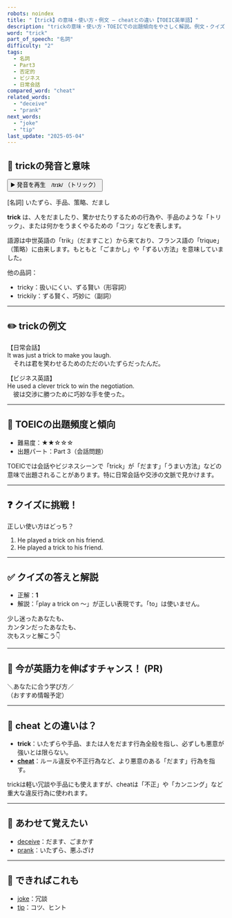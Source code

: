 ```yaml
---
robots: noindex
title: "【trick】の意味・使い方・例文 ― cheatとの違い【TOEIC英単語】"
description: "trickの意味・使い方・TOEICでの出題傾向をやさしく解説。例文・クイズ付きでcheatとの違いもわかりやすく学べます。"
word: "trick"
part_of_speech: "名詞"
difficulty: "2"
tags:
  - 名詞
  - Part3
  - 否定的
  - ビジネス
  - 日常会話
compared_word: "cheat"
related_words:
  - "deceive"
  - "prank"
next_words:
  - "joke"
  - "tip"
last_update: "2025-05-04"
---
```


## 🔰 trickの発音と意味

<button class="play-audio" onclick="playTTS('trick')">
  <span class="play-audio-main">
    ▶️ 発音を再生　/trɪk/
  </span>
  <span class="play-audio-sub">
    （トリック）
  </span>
</button>

[名詞] いたずら、手品、策略、だまし

**trick** は、人をだましたり、驚かせたりするための行為や、手品のような「トリック」、または何かをうまくやるための「コツ」などを表します。

語源は中世英語の「trik」（だますこと）から来ており、フランス語の「trique」（策略）に由来します。もともと「ごまかし」や「ずるい方法」を意味していました。

他の品詞：  
- tricky：扱いにくい、ずる賢い（形容詞）
- trickily：ずる賢く、巧妙に（副詞）

---

## ✏️ trickの例文

【日常会話】  
It was just a trick to make you laugh.  
　それは君を笑わせるためのただのいたずらだったんだ。

【ビジネス英語】  
He used a clever trick to win the negotiation.  
　彼は交渉に勝つために巧妙な手を使った。

---

## 🎯 TOEICの出題頻度と傾向

- 難易度：★★☆☆☆
- 出題パート：Part 3（会話問題）

TOEICでは会話やビジネスシーンで「trick」が「だます」「うまい方法」などの意味で出題されることがあります。特に日常会話や交渉の文脈で見かけます。

---

## ❓ クイズに挑戦！

正しい使い方はどっち？

1. He played a trick on his friend.  
2. He played a trick to his friend.

---

## ✅ クイズの答えと解説

- 正解：**1**
- 解説：「play a trick on ～」が正しい表現です。「to」は使いません。

少し迷ったあなたも、  
カンタンだったあなたも、  
次もスッと解こう👇️

---

## 🚀 今が英語力を伸ばすチャンス！ (PR)

<div class="info-center">
＼あなたに合う学び方／<br>  
（おすすめ情報予定）
</div>

---

## 🤔  cheat との違いは？

- **trick**：いたずらや手品、または人をだます行為全般を指し、必ずしも悪意が強いとは限らない。
- **[cheat](/word/cheat)**：ルール違反や不正行為など、より悪意のある「だます」行為を指す。

trickは軽い冗談や手品にも使えますが、cheatは「不正」や「カンニング」など重大な違反行為に使われます。

---

## 🧩 あわせて覚えたい

- [deceive](/word/deceive)：だます、ごまかす
- [prank](/word/prank)：いたずら、悪ふざけ

---

## 📖 できればこれも

- [joke](/word/joke)：冗談
- [tip](/word/tip)：コツ、ヒント

<!-- cvid: aid27_bid03 -->
